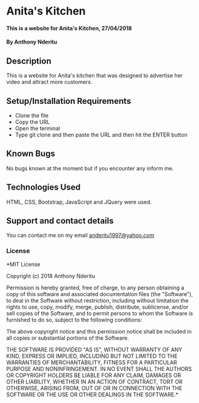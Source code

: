 # Anita's Kitchen
#### This is a website for Anita's Kitchen, 27/04/2018
#### By **Anthony Nderitu**
## Description
This is a website for Anita's kitchen that was designed to advertise her video and attract more customers.
## Setup/Installation Requirements
* Clone the file
* Copy the URL
* Open the terminal
* Type git clone and then paste the URL and then hit the ENTER button
## Known Bugs
No bugs known at the moment but if you encounter any inform me.
## Technologies Used
HTML, CSS, Bootstrap, JavaScript and JQuery were used.
## Support and contact details
You can contact me on my email anderitu1997@yahoo.com
### License
*MIT License

Copyright (c) 2018 Anthony Nderitu

Permission is hereby granted, free of charge, to any person obtaining a copy
of this software and associated documentation files (the "Software"), to deal
in the Software without restriction, including without limitation the rights
to use, copy, modify, merge, publish, distribute, sublicense, and/or sell
copies of the Software, and to permit persons to whom the Software is
furnished to do so, subject to the following conditions:

The above copyright notice and this permission notice shall be included in all
copies or substantial portions of the Software.

THE SOFTWARE IS PROVIDED "AS IS", WITHOUT WARRANTY OF ANY KIND, EXPRESS OR
IMPLIED, INCLUDING BUT NOT LIMITED TO THE WARRANTIES OF MERCHANTABILITY,
FITNESS FOR A PARTICULAR PURPOSE AND NONINFRINGEMENT. IN NO EVENT SHALL THE
AUTHORS OR COPYRIGHT HOLDERS BE LIABLE FOR ANY CLAIM, DAMAGES OR OTHER
LIABILITY, WHETHER IN AN ACTION OF CONTRACT, TORT OR OTHERWISE, ARISING FROM,
OUT OF OR IN CONNECTION WITH THE SOFTWARE OR THE USE OR OTHER DEALINGS IN THE
SOFTWARE.*
